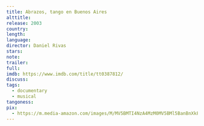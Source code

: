 ```yaml
---
title: Abrazos, tango en Buenos Aires
alttitle:
release: 2003
country:
length:
language:
director: Daniel Rivas
stars:
note:
trailer:
full:
imdb: https://www.imdb.com/title/tt0387812/
discuss:
tags:
  - documentary
  - musical
tangoness:
pix:
  - https://m.media-amazon.com/images/M/MV5BMTI4NzA4MzM0MV5BMl5BanBnXkFtZTcwMDY1OTMzMQ@@._V1_.jpg
---
```


